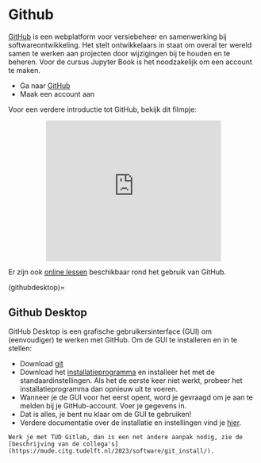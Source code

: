 # Github

[GitHub](http://github.com) is een webplatform voor versiebeheer en samenwerking bij softwareontwikkeling. Het stelt ontwikkelaars in staat om overal ter wereld samen te werken aan projecten door wijzigingen bij te houden en te beheren. Voor de cursus Jupyter Book is het noodzakelijk om een account te maken.

* Ga naar [GitHub](http://github.com)
* Maak een account aan

Voor een verdere introductie tot GitHub, bekijk dit filmpje:
<div style="display: flex; justify-content: center;">
    <div style="position: relative; width: 70%; height: 0; padding-bottom: 56.25%;">
            <iframe
                src="https://www.youtube.com/embed/iv8rSLsi1xo?si=_DkJP2MBTRLK8fIM"
                style="position: absolute; top: 0; left: 0; width: 100%; height: 100%;"
                frameborder="0"
                allow="accelerometer; autoplay; clipboard-write; encrypted-media; gyroscope; picture-in-picture"
                allowfullscreen
            ></iframe>
    </div>
</div>    

Er zijn ook [online lessen](https://swcarpentry.github.io/git-novice/) beschikbaar rond het gebruik van GitHub.

(githubdesktop)=
## Github Desktop
GitHub Desktop is een grafische gebruikersinterface (GUI) om (eenvoudiger) te werken met GitHub. Om de GUI te installeren en in te stellen:

* Download [git](https://git-scm.com/downloads)
* Download het [installatieprogramma](https://github.com/apps/desktop) en installeer het met de standaardinstellingen. Als het de eerste keer niet werkt, probeer het installatieprogramma dan opnieuw uit te voeren.
* Wanneer je de GUI voor het eerst opent, word je gevraagd om je aan te melden bij je GitHub-account. Voer je gegevens in.
* Dat is alles, je bent nu klaar om de GUI te gebruiken!
* Verdere documentatie over de installatie en instellingen vind je [hier](https://docs.github.com/en/desktop/installing-and-authenticating-to-github-desktop/setting-up-github-desktop).

```{note}
Werk je met TUD Gitlab, dan is een net andere aanpak nodig, zie de [beschrijving van de collega's](https://mude.citg.tudelft.nl/2023/software/git_install/).
```